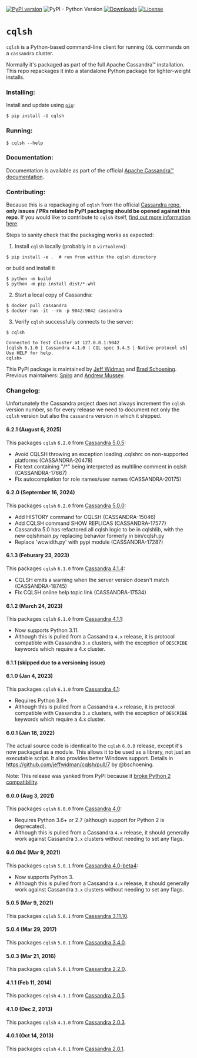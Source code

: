 [![PyPI version](https://badge.fury.io/py/cqlsh.svg)](https://badge.fury.io/py/cqlsh)
![PyPI - Python Version](https://img.shields.io/pypi/pyversions/cqlsh)
[![Downloads](https://pepy.tech/badge/cqlsh)](https://pepy.tech/project/cqlsh)
[![License](https://img.shields.io/badge/License-Apache%202.0-blue.svg)](https://opensource.org/licenses/Apache-2.0)

# `cqlsh`

`cqlsh` is a Python-based command-line client for running `CQL` commands on a `cassandra` cluster.

Normally it's packaged as part of the full Apache Cassandra™ installation. This repo repackages it into a standalone Python package for lighter-weight installs.

### Installing:

Install and update using [`pip`](https://pip.pypa.io/en/stable/quickstart/):
```
$ pip install -U cqlsh
```

### Running:

```
$ cqlsh --help
```

### Documentation:

Documentation is available as part of the official [Apache Cassandra™ documentation](https://cassandra.apache.org/doc/latest/cassandra/managing/tools/cqlsh.html).

### Contributing:

Because this is a repackaging of `cqlsh` from the official [Cassandra repo](https://gitbox.apache.org/repos/asf/cassandra.git), **only issues / PRs related to PyPI packaging should be opened against this repo**. If you would like to contribute to `cqlsh` itself, [find out more information here](https://github.com/apache/cassandra/blob/trunk/CONTRIBUTING.md).

Steps to sanity check that the packaging works as expected:

1. Install `cqlsh` locally (probably in a `virtualenv`):
```
$ pip install -e .  # run from within the cqlsh directory
```
or build and install it

```
$ python -m build
$ python -m pip install dist/*.whl
```
2. Start a local copy of Cassandra:
```
$ docker pull cassandra
$ docker run -it --rm -p 9042:9042 cassandra
```
3. Verify `cqlsh` successfully connects to the server:
```
$ cqlsh

Connected to Test Cluster at 127.0.0.1:9042
[cqlsh 6.1.0 | Cassandra 4.1.0 | CQL spec 3.4.5 | Native protocol v5]
Use HELP for help.
cqlsh>
```

This PyPI package is maintained by [Jeff Widman](https://github.com/jeffwidman) and [Brad Schoening](https://github.com/bschoening). Previous maintainers: [Spiro](https://github.com/spiside) and [Andrew Mussey](https://github.com/amussey).


### Changelog:

Unfortunately the Cassandra project does not always increment the `cqlsh` version number, so for every
release we need to document not only the `cqlsh` version but also the `cassandra` version in which it
shipped.

#### 6.2.1 (August 6, 2025)

This packages `cqlsh` `6.2.0` from [Cassandra 5.0.5](https://github.com/apache/cassandra/blob/cassandra-5.0.5/pylib/cqlshlib):
 * Avoid CQLSH throwing an exception loading .cqlshrc on non-supported platforms (CASSANDRA-20478)
 * Fix text containing "/*" being interpreted as multiline comment in cqlsh (CASSANDRA-17667)
 * Fix autocompletion for role names/user names (CASSANDRA-20175)

#### 6.2.0 (September 16, 2024)

This packages `cqlsh` `6.2.0` from [Cassandra 5.0.0](https://github.com/apache/cassandra/blob/cassandra-5.0.0/pylib/cqlshlib):
 * Add HISTORY command for CQLSH (CASSANDRA-15046)
 * Add CQLSH command SHOW REPLICAS (CASSANDRA-17577)
 * Cassandra 5.0 has refactored all cqlsh logic to be in cqlshlib, with the new cqlshmain.py replacing behavior formerly in bin/cqlsh.py
 * Replace 'wcwidth.py' with pypi module (CASSANDRA-17287)

#### 6.1.3 (Feburary 23, 2023)

This packages `cqlsh` `6.1.0` from [Cassandra 4.1.4](https://github.com/apache/cassandra/blob/cassandra-4.1.4/bin/cqlsh.py):
 * CQLSH emits a warning when the server version doesn't match (CASSANDRA-18745)
 * Fix CQLSH online help topic link (CASSANDRA-17534)

#### 6.1.2 (March 24, 2023)

This packages `cqlsh` `6.1.0` from [Cassandra 4.1.1](https://github.com/apache/cassandra/blob/cassandra-4.1.1/bin/cqlsh.py):
* Now supports Python 3.11.
* Although this is pulled from a Cassandra `4.x` release, it is protocol compatible with Cassandra `3.x` clusters, with the exception of `DESCRIBE` keywords which require a 4.x cluster.

#### 6.1.1 (skipped due to a versioning issue)

#### 6.1.0 (Jan 4, 2023)

This packages `cqlsh` `6.1.0` from [Cassandra 4.1](https://github.com/apache/cassandra/blob/cassandra-4.1.0/bin/cqlsh.py):
* Requires Python 3.6+.
* Although this is pulled from a Cassandra `4.x` release, it is protocol compatible with Cassandra `3.x` clusters, with the exception of `DESCRIBE` keywords which require a 4.x cluster.

#### 6.0.1 (Jan 18, 2022)

The actual source code is identical to the `cqlsh` `6.0.0` release, except it's now packaged as
a module. This allows it to be used as a library, not just an executable script. It also provides
better Windows support. Details in https://github.com/jeffwidman/cqlsh/pull/7 by @bschoening.

Note: This release was yanked from PyPI because it [broke Python 2 compatibility](https://github.com/jeffwidman/cqlsh/issues/11).

#### 6.0.0 (Aug 3, 2021)

This packages `cqlsh` `6.0.0` from [Cassandra 4.0](https://github.com/apache/cassandra/blob/cassandra-4.0.0/bin/cqlsh.py):
* Requires Python 3.6+ or 2.7 (although support for Python 2 is deprecated).
* Although this is pulled from a Cassandra `4.x` release, it should generally work against Cassandra `3.x` clusters without needing to set any flags.


#### 6.0.0b4 (Mar 9, 2021)

This packages `cqlsh` `5.0.1` from [Cassandra 4.0-beta4](https://github.com/apache/cassandra/blob/cassandra-4.0-beta4/bin/cqlsh.py):
* Now supports Python 3.
* Although this is pulled from a Cassandra `4.x` release, it should generally work against Cassandra `3.x` clusters without needing to set any flags.

#### 5.0.5 (Mar 9, 2021)

This packages `cqlsh` `5.0.1` from [Cassandra 3.11.10](https://github.com/apache/cassandra/blob/cassandra-3.11.10/bin/cqlsh.py).

#### 5.0.4 (Mar 29, 2017)

This packages `cqlsh` `5.0.1` from [Cassandra 3.4.0](https://github.com/apache/cassandra/blob/cassandra-3.4/bin/cqlsh.py).


#### 5.0.3 (Mar 21, 2016)

This packages `cqlsh` `5.0.1` from [Cassandra 2.2.0](https://github.com/apache/cassandra/blob/cassandra-2.2.0/bin/cqlsh.py).


#### 4.1.1 (Feb 11, 2014)

This packages `cqlsh` `4.1.1` from [Cassandra 2.0.5](https://github.com/apache/cassandra/blob/cassandra-2.0.5/bin/cqlsh).


#### 4.1.0 (Dec 2, 2013)

This packages `cqlsh` `4.1.0` from [Cassandra 2.0.3](https://github.com/apache/cassandra/blob/cassandra-2.0.3/bin/cqlsh).


#### 4.0.1 (Oct 14, 2013)

This packages `cqlsh` `4.0.1` from [Cassandra 2.0.1](https://github.com/apache/cassandra/blob/cassandra-2.0.1/bin/cqlsh).
